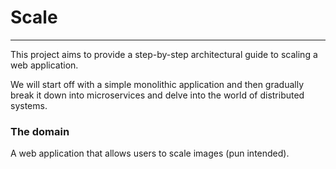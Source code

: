 # Scale

---
This project aims to provide a step-by-step architectural guide to scaling a web application.

We will start off with a simple monolithic application and then gradually break it down into microservices and delve
into the world of distributed systems.

### The domain
A web application that allows users to scale images (pun intended).
